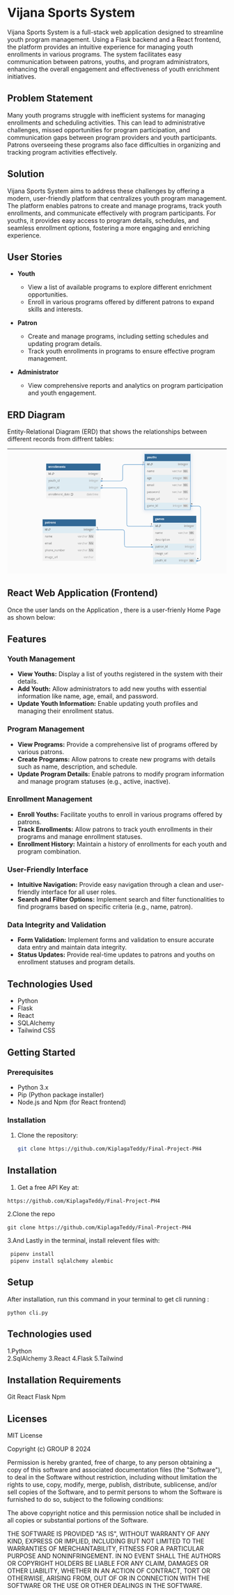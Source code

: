 # Vijana Sports System 

Vijana Sports System  is a full-stack web application designed to streamline youth program management. Using a Flask backend and a React frontend, the platform provides an intuitive experience for managing youth enrollments in various programs. The system facilitates easy communication between patrons, youths, and program administrators, enhancing the overall engagement and effectiveness of youth enrichment initiatives.

## Problem Statement

Many youth programs struggle with inefficient systems for managing enrollments and scheduling activities. This can lead to administrative challenges, missed opportunities for program participation, and communication gaps between program providers and youth participants. Patrons overseeing these programs also face difficulties in organizing and tracking program activities effectively.

## Solution

Vijana Sports System aims to address these challenges by offering a modern, user-friendly platform that centralizes youth program management. The platform enables patrons to create and manage programs, track youth enrollments, and communicate effectively with program participants. For youths, it provides easy access to program details, schedules, and seamless enrollment options, fostering a more engaging and enriching experience.

## User Stories

- **Youth**
  - View a list of available programs to explore different enrichment opportunities.
  - Enroll in various programs offered by different patrons to expand skills and interests.

- **Patron**
  - Create and manage programs, including setting schedules and updating program details.
  - Track youth enrollments in programs to ensure effective program management.

- **Administrator**
  - View comprehensive reports and analytics on program participation and youth engagement.


## ERD Diagram
Entity-Relational Diagram (ERD) that shows the relationships between different records from diffrent tables:

![alt text](image.png)

## React Web Application (Frontend) 

Once the user lands on the Application , there is a user-frienly Home Page as shown below:

<!-- ![alt text](image-1.png) -->

## Features


### Youth Management
- **View Youths:** Display a list of youths registered in the system with their details.
- **Add Youth:** Allow administrators to add new youths with essential information like name, age, email, and password.
- **Update Youth Information:** Enable updating youth profiles and managing their enrollment status.

### Program Management
- **View Programs:** Provide a comprehensive list of programs offered by various patrons.
- **Create Programs:** Allow patrons to create new programs with details such as name, description, and schedule.
- **Update Program Details:** Enable patrons to modify program information and manage program statuses (e.g., active, inactive).

### Enrollment Management
- **Enroll Youths:** Facilitate youths to enroll in various programs offered by patrons.
- **Track Enrollments:** Allow patrons to track youth enrollments in their programs and manage enrollment statuses.
- **Enrollment History:** Maintain a history of enrollments for each youth and program combination.

### User-Friendly Interface
- **Intuitive Navigation:** Provide easy navigation through a clean and user-friendly interface for all user roles.
- **Search and Filter Options:** Implement search and filter functionalities to find programs based on specific criteria (e.g., name, patron).

### Data Integrity and Validation
- **Form Validation:** Implement forms and validation to ensure accurate data entry and maintain data integrity.
- **Status Updates:** Provide real-time updates to patrons and youths on enrollment statuses and program details.

## Technologies Used

- Python
- Flask
- React
- SQLAlchemy
- Tailwind CSS

## Getting Started

### Prerequisites

- Python 3.x
- Pip (Python package installer)
- Node.js and Npm (for React frontend)

### Installation

1. Clone the repository:

   ```bash
   git clone https://github.com/KiplagaTeddy/Final-Project-PH4

## Installation


1. Get a free API Key at:
```
https://github.com/KiplagaTeddy/Final-Project-PH4
```
2.Clone the repo
```
git clone https://github.com/KiplagaTeddy/Final-Project-PH4
```
3.And Lastly in the terminal, install relevent files with:
```
 pipenv install
 pipenv install sqlalchemy alembic
 ```

## Setup

After installation, run this command in your terminal to get cli running :

```
python cli.py
```

## Technologies used
1.Python    
2.SqlAlchemy
3.React
4.Flask
5.Tailwind

## Installation Requirements
Git
React
Flask
Npm

## Licenses
MIT License

Copyright (c)  GROUP 8 2024

Permission is hereby granted, free of charge, to any person obtaining a copy
of this software and associated documentation files (the "Software"), to deal
in the Software without restriction, including without limitation the rights
to use, copy, modify, merge, publish, distribute, sublicense, and/or sell
copies of the Software, and to permit persons to whom the Software is
furnished to do so, subject to the following conditions:

The above copyright notice and this permission notice shall be included in all
copies or substantial portions of the Software.

THE SOFTWARE IS PROVIDED "AS IS", WITHOUT WARRANTY OF ANY KIND, EXPRESS OR
IMPLIED, INCLUDING BUT NOT LIMITED TO THE WARRANTIES OF MERCHANTABILITY,
FITNESS FOR A PARTICULAR PURPOSE AND NONINFRINGEMENT. IN NO EVENT SHALL THE
AUTHORS OR COPYRIGHT HOLDERS BE LIABLE FOR ANY CLAIM, DAMAGES OR OTHER
LIABILITY, WHETHER IN AN ACTION OF CONTRACT, TORT OR OTHERWISE, ARISING FROM,
OUT OF OR IN CONNECTION WITH THE SOFTWARE OR THE USE OR OTHER DEALINGS IN THE
SOFTWARE.